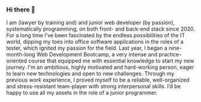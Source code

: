 ### Hi there 👋
I am (lawyer by training and) and junior web developer (by passion), systematically programming, on both front- and back-end stack since 2020. For a long time I’ve been fascinated by the endless possibilities of the IT world, dipping my toes into office software applications in the roles of a tester, which ignited my passion for the field. Last year, I began a nine-month-long Web Development Bootcamp, a very intense and practice-oriented course that equipped me with essential knowledge to start my new journey. I'm an ambitious, highly motivated and hard-working person, eager to learn new technologies and open to new challenges. Through my previous work experience, I proved myself to be a reliable, well-organized and stress-resistant team-player with strong interpersonal skills. I’d be happy to use all my assets in the role of a junior programmer.
